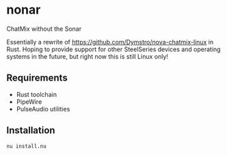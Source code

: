 # nonar

ChatMix without the Sonar

Essentially a rewrite of https://github.com/Dymstro/nova-chatmix-linux in Rust. Hoping to provide support for other SteelSeries devices and operating systems in the future, but right now this is still Linux only!

## Requirements

- Rust toolchain
- PipeWire
- PulseAudio utilities

## Installation

```nu
nu install.nu
```
